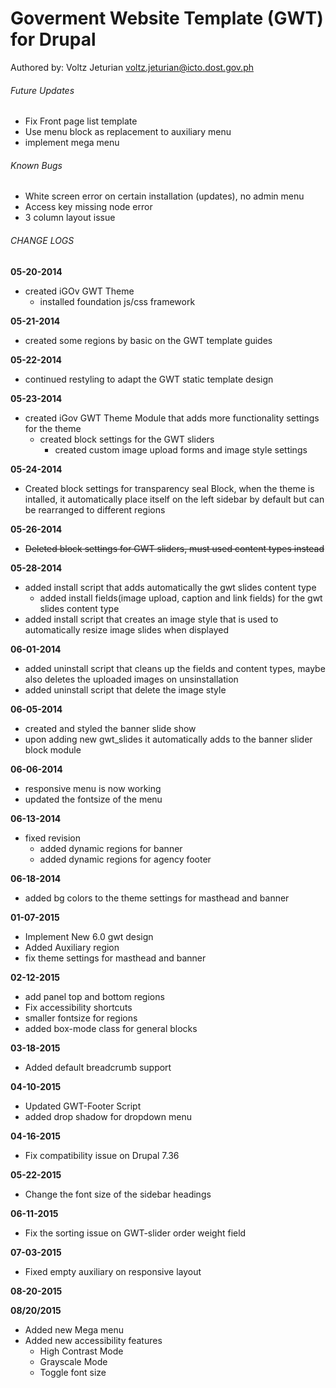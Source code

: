 # Goverment Website Template (GWT) for Drupal
Authored by: Voltz Jeturian voltz.jeturian@icto.dost.gov.ph

###### Future Updates
- Fix Front page list template
- Use menu block as replacement to auxiliary menu
- implement mega menu

###### Known Bugs
- White screen error on certain installation (updates), no admin menu
- Access key missing node error
- 3 column layout issue

###### CHANGE LOGS
**05-20-2014**
- created iGOv GWT Theme
  - installed foundation js/css framework

**05-21-2014**
- created some regions by basic on the GWT template guides

**05-22-2014**
- continued restyling to adapt the GWT static template design

**05-23-2014**
- created iGov GWT Theme Module that adds more functionality settings for the theme
  - created block settings for the GWT sliders
    - created custom image upload forms and image style settings

**05-24-2014**
- Created block settings for transparency seal Block, when the theme is intalled, it automatically place itself on the left sidebar by default but can be rearranged to different regions

**05-26-2014**
- ~~Deleted block settings for GWT sliders, must used content types instead~~

**05-28-2014**
- added install script that adds automatically the gwt slides content type
  - added install fields(image upload, caption and link fields) for the gwt slides content type
- added install script that creates an image style that is used to automatically resize image slides when displayed

**06-01-2014**


- added uninstall script that cleans up the fields and content types, maybe also deletes the uploaded images on unsinstallation
- added uninstall script that delete the image style

**06-05-2014**
- created and styled the banner slide show
- upon adding new gwt_slides it automatically adds to the banner slider block module

**06-06-2014**
- responsive menu is now working
- updated the fontsize of the menu

**06-13-2014**
- fixed revision
  - added dynamic regions for banner
  - added dynamic regions for agency footer

**06-18-2014**
- added bg colors to the theme settings for masthead and banner

**01-07-2015**
- Implement New 6.0 gwt design
- Added Auxiliary region
- fix theme settings for masthead and banner

**02-12-2015**
- add panel top and bottom regions
- Fix accessibility shortcuts
- smaller fontsize for regions
- added box-mode class for general blocks

**03-18-2015**
- Added default breadcrumb support

**04-10-2015**
- Updated GWT-Footer Script
- added drop shadow for dropdown menu

**04-16-2015**
- Fix compatibility issue on Drupal 7.36

**05-22-2015**
- Change the font size of the sidebar headings

**06-11-2015**
- Fix the sorting issue on GWT-slider order weight field

**07-03-2015**
- Fixed empty auxiliary on responsive layout

**08-20-2015**

**08/20/2015**
- Added new Mega menu
- Added new accessibility features
  - High Contrast Mode
  - Grayscale Mode
  - Toggle font size

